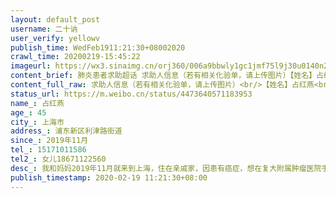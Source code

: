 ```yaml
---
layout: default_post
username: 二十讷
user_verify: yellowv
publish_time: WedFeb1911:21:30+08002020
crawl_time: 20200219-15:45:22
imageurl: https://wx3.sinaimg.cn/orj360/006a9bbwly1gc1jmf75l9j30u0140n2z.jpg,https://wx3.sinaimg.cn/orj360/006a9bbwly1gc1jmg0gcaj31400u0wmh.jpg
content_brief: 肺炎患者求助超话 求助人信息（若有相关化验单，请上传图片）【姓名】占红燕【年龄】45【所在城市】上海市【所在小区、社区】浦东新区利津路街道【患病时间】2019年11月【联系方式】15171011586【其他紧急联系人】女儿:18671122560【病情描述】我和妈妈2019年11月就来到上海，住在亲戚家， ...全文
content_full_raw: 求助人信息（若有相关化验单，请上传图片）<br/>【姓名】占红燕<br/>【年龄】45<br/>【所在城市】上海市<br/>【所在小区、社区】浦东新区利津路街道<br/>【患病时间】2019年11月<br/>【联系方式】15171011586<br/>【其他紧急联系人】女儿:18671122560<br/>【病情描述】我和妈妈2019年11月就来到上海，住在亲戚家，因患有癌症，想在复大附属肿瘤医院手术，年前一直身体状态不好，去挂门诊得知年后可以做手术，已经拖了4个月现在医院不接病人，门诊也不接外地人，政府要一刀切吗，癌症病人真的等不起，我们从未离开上海，也未与外来人接触，求政府给癌症病人一个活路！跪谢！<ahref='/n/健康中国'>@健康中国</a><adata-url="http://t.cn/R2WJ0I7"href="http://weibo.com/p/1001018008631011500000033"data-hide=""><spanclass='url-icon'><imgstyle='width:1rem;height:1rem'src='https://h5.sinaimg.cn/upload/2015/09/25/3/timeline_card_small_location_default.png'></span><spanclass="surl-text">上海·金桥</span></a>
status_url: https://m.weibo.cn/status/4473640571183953
name_: 占红燕
age_: 45
city_: 上海市
address_: 浦东新区利津路街道
since_: 2019年11月
tel_: 15171011586
tel2_: 女儿18671122560
desc_: 我和妈妈2019年11月就来到上海，住在亲戚家，因患有癌症，想在复大附属肿瘤医院手术，年前一直身体状态不好，去挂门诊得知年后可以做手术，已经拖了4个月现在医院不接病人，门诊也不接外地人，政府要一刀切吗，癌症病人真的等不起，我们从未离开上海，也未与外来人接触，求政府给癌症病人一个活路！跪谢！<ahref='/n/健康中国'>@健康中国</a><adata-url="http//t.cn/R2WJ0I7"href="http//weibo.com/p/1001018008631011500000033"data-hide=""><spanclass='url-icon'><imgstyle='width1rem;height1rem'src='https//h5.sinaimg.cn/upload/2015/09/25/3/timeline_card_small_location_default.png'></span><spanclass="surl-text">上海·金桥</span></a>
publish_timestamp: 2020-02-19 11:21:30+08:00
---
```

